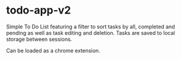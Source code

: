﻿# todo-app-v2

Simple To Do List featuring a filter to sort tasks by all, completed and pending as well as task editing and deletion.
Tasks are saved to local storage between sessions.

Can be loaded as a chrome extension.
